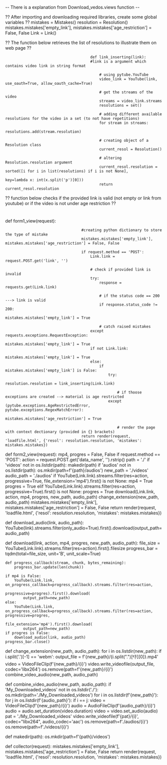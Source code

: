 -- There is a explanation from Download_vedos.views function --

?? After importing and downloading required libraries, create some global variables ??
mistakes = Mistakes()
resolution = Resolution()
mistakes.mistakes['empty_link'], mistakes.mistakes['age_restriction'] = False, False
Link = Link()

?? The function below retrieves the list of resolutions to illustrate them on web page ??


                                          def link_inserting(link):
                                          #link is a argument which contains video link in string format
                                          
                                              # using pytube.YouTube
                                              video_link = YouTube(link, use_oauth=True, allow_oauth_cache=True)
                                              
                                              # get the streams of the video
                                              streams = video_link.streams
                                              resolutions = set()
                                              
                                              # adding different available resolutions for the video in a set (to not have repetitions)
                                              for stream in streams:
                                                  resolutions.add(stream.resolution)
                                                  
                                              # creating object of a Resolution class
                                              current_resol = Resolution()
                                              
                                              # altering Resolution.resolution argument
                                              current_resol.resolution = sorted([i for i in list(resolutions) if i is not None],
                                                                                key=lambda x: int(x.split('p')[0]))
                                              return current_resol.resolution


?? function below checks if the provided link is valid (not empty or link from youtube) or if the video is not under age restriction ??
# 
def form1_view(request):

                                      #creating python dictionary to store the type of mistake
                                      mistakes.mistakes['empty_link'], mistakes.mistakes['age_restriction'] = False, False
                                      
                                      if request.method == 'POST':
                                          Link.link = request.POST.get('link', '')
                                          
                                          # check if provided link is invalid
                                          try:
                                              response = requests.get(Link.link)
                                              
                                              # if the status code == 200 ---> link is valid
                                              if response.status_code != 200:
                                                  mistakes.mistakes['empty_link'] = True
                                                  
                                              # catch raised mistakes
                                          except requests.exceptions.RequestException:
                                              mistakes.mistakes['empty_link'] = True
                                          if not Link.link:
                                              mistakes.mistakes['empty_link'] = True
                                          else:
                                              if mistakes.mistakes['empty_link'] is False:
                                                  try:
                                                      resolution.resolution = link_inserting(Link.link)
                                                      
                                                      # if thoose exceptions are created --> material is age restricted
                                                  except (pytube.exceptions.AgeRestrictedError, pytube.exceptions.RegexMatchError):
                                                      mistakes.mistakes['age_restriction'] = True
                                                      
                                                      # render the page with context dectionary (provided in {} brackets)
                                      return render(request, 'loadfile.html', {'resol': resolution.resolution, 'mistakes': mistakes.mistakes})


def form2_view(request):
    mp4, progres = False, False
    if request.method == 'POST':
        action = request.POST.get('data_name', '').rstrip()
        path = './'
        if 'videos' not in os.listdir(path):
            makedir(path)
        if 'audios' not in os.listdir(path):
            os.mkdir(path=f'{path}/audios')
        new_path = './videos'
        audio_path = './audios'
        if YouTube(Link.link).streams.filter(res=action, progressive=True, file_extension='mp4').first() is not None:
            mp4 = True
            progres = True
        elif YouTube(Link.link).streams.filter(res=action, progressive=True).first() is not None:
            progres = True
        download(Link.link, action, mp4, progres, new_path, audio_path)
        change_extension(new_path, audio_path)
        mistakes.mistakes['empty_link'], mistakes.mistakes['age_restriction'] = False, False
    return render(request, 'loadfile.html', {'resol': resolution.resolution, 'mistakes': mistakes.mistakes})


def download_audio(link, audio_path):
    YouTube(link).streams.filter(only_audio=True).first().download(output_path=audio_path)


def download(link, action, mp4, progres, new_path, audio_path):
    file_size = YouTube(Link.link).streams.filter(res=action).first().filesize
    progress_bar = tqdm(total=file_size, unit='B', unit_scale=True)

    def progress_callback(stream, chunk, bytes_remaining):
        progress_bar.update(len(chunk))

    if mp4 is False:
        YouTube(Link.link, on_progress_callback=progress_callback).streams.filter(res=action,
                                                                                  progressive=progres).first().download(
            output_path=new_path)
    else:
        YouTube(Link.link, on_progress_callback=progress_callback).streams.filter(res=action, progressive=progres,
                                                                                  file_extension='mp4').first().download(
            output_path=new_path)
    if progres is False:
        download_audio(link, audio_path)
    progress_bar.close()


def change_extension(new_path, audio_path):
    for i in os.listdir(new_path):
        if i.split('.')[-1] == 'webm':
            output_file = f'{new_path}/{i.split(".")[:-1:][0]}.mp4'
            video = VideoFileClip(f'{new_path}/{i}')
            video.write_videofile(output_file, codec='libx264')
            os.remove(path=f'{new_path}/{i}')
    combine_video_audio(new_path, audio_path)


def combine_video_audio(new_path, audio_path):
    if 'My_Downloaded_videos' not in os.listdir('./'):
        os.mkdir(path='./My_Downloaded_videos')
    for i in os.listdir(f'{new_path}'):
        for j in os.listdir(f'{audio_path}'):
            if i == j:
                video = VideoFileClip(f'{new_path}/{i}')
                audio = AudioFileClip(f'{audio_path}/{i}')
                audio = audio.set_duration(video.duration)
                video = video.set_audio(audio)
                pat = './My_Downloaded_videos'
                video.write_videofile(f'{pat}/{i}', codec="libx264", audio_codec='aac')
                os.remove(path=f'./audios/{i}')
                os.remove(path=f'./videos/{i}')


def makedir(path):
    os.mkdir(path=f'{path}/videos')


def collector(request):
    mistakes.mistakes['empty_link'], mistakes.mistakes['age_restriction'] = False, False
    return render(request, 'loadfile.html', {'resol': resolution.resolution, 'mistakes': mistakes.mistakes})

